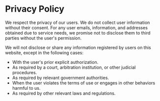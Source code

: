 # Privacy Policy

We respect the privacy of our users. We do not collect user information without their consent. For any user emails, information, and addresses obtained due to service needs, we promise not to disclose them to third parties without the user's permission.

We will not disclose or share any information registered by users on this website, except in the following cases:

- With the user's prior explicit authorization.
- As required by a court, arbitration institution, or other judicial procedures.
- As required by relevant government authorities.
- When the user violates the terms of use or engages in other behaviors harmful to us.
- As required by other relevant laws and regulations.